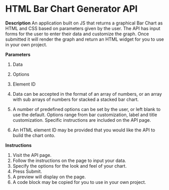 # HTML Bar Chart Generator API

**Description**
An application built on JS that returns a graphical Bar Chart as HTML and CSS based on parameters given by the user. The API has input forms for the user to enter their data and customize the graph. Once submitted it will render the graph and return an HTML widget for you to use in your own project. 

**Parameters**
1. Data
2. Options
3. Element ID

1. Data can be accepted in the format of an array of numbers, or an array with sub arrays of numbers for stacked a stacked bar chart. 
2. A number of predefined options can be set by the user, or left blank to use the default. Options range from bar customization, label and title customization. Specific instructions are included on the API page. 
3. An HTML element ID may be provided that you would like the API to build the chart onto.

**Instructions**
1. Visit the API page. 
2. Follow the instructions on the page to input your data.
3. Specify the options for the look and feel of your chart.
4. Press Submit.
5. A preview will display on the page.
6. A code block may be copied for you to use in your own project.
